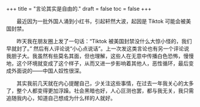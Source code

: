 +++
title = "言论其实是自由的."
draft = false
toc = false
+++

&emsp;&emsp;最近因为一批外国人涌到小红书，引起轩然大波，起因是 Tiktok 可能会被美国封禁。

&emsp;&emsp;昨天我在朋友圈上发了一句话：“Tiktok 被美国封禁没什么大惊小怪的，我们早就封了。” 然后有人评论说“小心点说话”。上一次发这类言论也有另一个评论说我胆子大。我虽然有些莫名其面，但也理解，这些人在无意中传播白色恐怖，慢慢地，这个环境就变成了这个样子，从而又进一步影响着其他人，恶性循环，最后变成外面说的——中国人奴性很深。

&emsp;&emsp;其实我前几天就在内心提醒自己，少关注这些事情，在过去一年我关心的太多了，整个人都变得更加浮躁。社会黑暗也好，人心叵测也罢，都与我无关，我只需追随我内心，知道自己想成为什么样的人就好。
